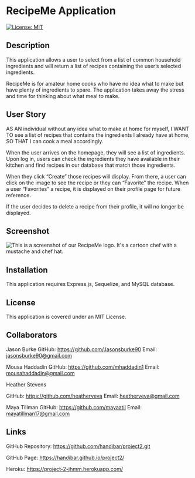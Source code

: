 # RecipeMe Application

[![License: MIT](https://img.shields.io/badge/License-MIT-yellow.svg)](https://opensource.org/licenses/MIT)

## Description

This application allows a user to select from a list of common household ingredients and will return a list of recipes containing the user’s selected ingredients.

RecipeMe is for amateur home cooks who have no idea what to make but have plenty of ingredients to spare. The application takes away the stress and time for thinking about what meal to make.

## User Story

AS AN individual without any idea what to make at home for myself,
I WANT TO see a list of recipes that contains the ingredients I already have at home,
SO THAT I can cook a meal accordingly.

When the user arrives on the homepage, they will see a list of ingredients. Upon log in, users can check the ingredients they have available in their kitchen and find recipes in our database that match those ingredients.

When they click “Create” those recipes will display. From there, a user can click on the image to see the recipe or they can “Favorite” the recipe. When a user “Favorites” a recipe, it is displayed on their profile page for future reference. 

If the user decides to delete a recipe from their profile, it will no longer be displayed.

## Screenshot

![This is a screenshot of our RecipeMe logo. It's a cartoon chef with a mustache and chef hat.](public/recipemeicon.png)


## Installation

This application requires Express.js, Sequelize, and MySQL database.

## License

This application is covered under an MIT License.

## Collaborators

Jason Burke
GitHub: https://github.com/Jasonsburke90
Email: jasonsburke90@gmail.com

Mousa Haddadin
GitHub: https://github.com/mhaddadin1
Email: mousahaddadin@gmail.com

Heather Stevens

GitHub: https://github.com/heatherveva
Email: heatherveva@gmail.com

Maya Tillman
GitHub: https://github.com/mayaatil
Email: mayatillman17@gmail.com


## Links

GitHub Repository: https://github.com/handibar/project2.git

GitHub Page: https://handibar.github.io/project2/

Heroku: https://project-2-jhmm.herokuapp.com/
